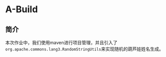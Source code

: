 # A-Build

## 简介

本次作业中，我们使用maven进行项目管理，并且引入了`org.apache.commons.lang3.RandomStringUtils`来实现随机的葫芦娃姓名生成。